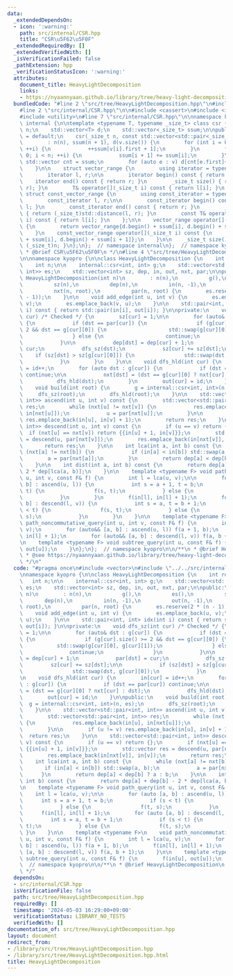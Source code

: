 ```yaml
---
data:
  _extendedDependsOn:
  - icon: ':warning:'
    path: src/internal/CSR.hpp
    title: "CSR\u5F62\u5F0F"
  _extendedRequiredBy: []
  _extendedVerifiedWith: []
  _isVerificationFailed: false
  _pathExtension: hpp
  _verificationStatusIcon: ':warning:'
  attributes:
    document_title: HeavyLightDecomposition
    links:
    - https://nyaannyaan.github.io/library/tree/heavy-light-decomposition.hpp
  bundledCode: "#line 2 \"src/tree/HeavyLightDecomposition.hpp\"\n#include <vector>\n\
    #line 2 \"src/internal/CSR.hpp\"\n\n#include <cassert>\n#include <iterator>\n\
    #include <utility>\n#line 7 \"src/internal/CSR.hpp\"\n\nnamespace kyopro {\nnamespace\
    \ internal {\n\ntemplate <typename T, typename _size_t> class csr {\n    _size_t\
    \ n;\n    std::vector<T> d;\n    std::vector<_size_t> ssum;\n\npublic:\n    csr()\
    \ = default;\n    csr(_size_t n, const std::vector<std::pair<_size_t, T>>& v)\n\
    \        : n(n), ssum(n + 1), d(v.size()) {\n        for (int i = 0; i < (int)v.size();\
    \ ++i) {\n            ++ssum[v[i].first + 1];\n        }\n        for (int i =\
    \ 0; i < n; ++i) {\n            ssum[i + 1] += ssum[i];\n        }\n\n       \
    \ std::vector cnt = ssum;\n        for (auto e : v) d[cnt[e.first]++] = e.second;\n\
    \    }\n\n    struct vector_range {\n        using iterator = typename std::vector<T>::iterator;\n\
    \        iterator l, r;\n\n        iterator begin() const { return l; }\n    \
    \    iterator end() const { return r; }\n        _size_t size() { return std::distance(l,\
    \ r); }\n        T& operator[](_size_t i) const { return l[i]; }\n    };\n   \
    \ struct const_vector_range {\n        using const_iterator = typename std::vector<T>::const_iterator;\n\
    \        const_iterator l, r;\n\n        const_iterator begin() const { return\
    \ l; }\n        const_iterator end() const { return r; }\n        _size_t size()\
    \ { return (_size_t)std::distance(l, r); }\n        const T& operator[](_size_t\
    \ i) const { return l[i]; }\n    };\n\n    vector_range operator[](_size_t i)\
    \ {\n        return vector_range{d.begin() + ssum[i], d.begin() + ssum[i + 1]};\n\
    \    }\n    const_vector_range operator[](_size_t i) const {\n        return const_vector_range{d.begin()\
    \ + ssum[i], d.begin() + ssum[i + 1]};\n    }\n\n    _size_t size() const { return\
    \ (_size_t)n; }\n};\n};  // namespace internal\n};  // namespace kyopro\n\n/**\n\
    \ * @brief CSR\u5F62\u5F0F\n */\n#line 4 \"src/tree/HeavyLightDecomposition.hpp\"\
    \n\nnamespace kyopro {\n\nclass HeavyLightDecomposition {\n    int root, id;\n\
    \    int n;\n\n    internal::csr<int, int> g;\n    std::vector<std::pair<int,\
    \ int>> es;\n    std::vector<int> sz, dep, in, out, nxt, par;\n\npublic:\n   \
    \ HeavyLightDecomposition(int n)\n        : n(n),\n          g(),\n          es(),\n\
    \          sz(n),\n          dep(n),\n          in(n, -1),\n          out(n, -1),\n\
    \          nxt(n, root),\n          par(n, root) {\n        es.reserve(2 * (n\
    \ - 1));\n    }\n\n    void add_edge(int u, int v) {\n        es.emplace_back(u,\
    \ v);\n        es.emplace_back(v, u);\n    }\n\n    std::pair<int, int> idx(int\
    \ i) const { return std::pair(in[i], out[i]); }\n\nprivate:\n    void dfs_sz(int\
    \ cur) /* Checked */ {\n        sz[cur] = 1;\n\n        for (auto& dst : g[cur])\
    \ {\n            if (dst == par[cur]) {\n                if (g[cur].size() >=\
    \ 2 && dst == g[cur][0]) {\n                    std::swap(g[cur][0], g[cur][1]);\n\
    \                } else {\n                    continue;\n                }\n\
    \            }\n\n            dep[dst] = dep[cur] + 1;\n            par[dst] =\
    \ cur;\n            dfs_sz(dst);\n            sz[cur] += sz[dst];\n\n        \
    \    if (sz[dst] > sz[g[cur][0]]) {\n                std::swap(dst, g[cur][0]);\n\
    \            }\n        }\n    }\n\n    void dfs_hld(int cur) {\n        in[cur]\
    \ = id++;\n        for (auto dst : g[cur]) {\n            if (dst == par[cur])\
    \ continue;\n\n            nxt[dst] = (dst == g[cur][0] ? nxt[cur] : dst);\n \
    \           dfs_hld(dst);\n        }\n        out[cur] = id;\n    }\n\npublic:\n\
    \    void build(int root) {\n        g = internal::csr<int, int>(n, es);\n   \
    \     dfs_sz(root);\n        dfs_hld(root);\n    }\n\n    std::vector<std::pair<int,\
    \ int>> ascend(int u, int v) const {\n        std::vector<std::pair<int, int>>\
    \ res;\n        while (nxt[u] != nxt[v]) {\n            res.emplace_back(in[u],\
    \ in[nxt[u]]);\n            u = par[nxt[u]];\n        }\n\n        if (u != v)\
    \ res.emplace_back(in[u], in[v] + 1);\n        return res;\n    }\n\n    std::vector<std::pair<int,\
    \ int>> descend(int u, int v) const {\n        if (u == v) return {};\n      \
    \  if (nxt[u] == nxt[v]) return {{in[u] + 1, in[v]}};\n        std::vector res\
    \ = descend(u, par[nxt[v]]);\n        res.emplace_back(in[nxt[v]], in[v]);\n \
    \       return res;\n    }\n\n    int lca(int a, int b) const {\n        while\
    \ (nxt[a] != nxt[b]) {\n            if (in[a] < in[b]) std::swap(a, b);\n    \
    \        a = par[nxt[a]];\n        }\n        return dep[a] < dep[b] ? a : b;\n\
    \    }\n\n    int dist(int a, int b) const {\n        return dep[a] + dep[b] -\
    \ 2 * dep[lca(a, b)];\n    }\n\n    template <typename F> void path_query(int\
    \ u, int v, const F& f) {\n        int l = lca(u, v);\n\n        for (auto [a,\
    \ b] : ascend(u, l)) {\n            int s = a + 1, t = b;\n            if (s <\
    \ t) {\n                f(s, t);\n            } else {\n                f(t, s);\n\
    \            }\n        }\n        f(in[l], in[l] + 1);\n        for (auto [a,\
    \ b] : descend(l, v)) {\n            int s = a, t = b + 1;\n            if (s\
    \ < t) {\n                f(s, t);\n            } else {\n                f(t,\
    \ s);\n            }\n        }\n    }\n\n    template <typename F>\n    void\
    \ path_noncommutative_query(int u, int v, const F& f) {\n        int l = lca(u,\
    \ v);\n        for (auto&& [a, b] : ascend(u, l)) f(a + 1, b);\n        f(in[l],\
    \ in[l] + 1);\n        for (auto&& [a, b] : descend(l, v)) f(a, b + 1);\n    }\n\
    \n    template <typename F> void subtree_query(int u, const F& f) {\n        f(in[u],\
    \ out[u]);\n    }\n};\n};  // namespace kyopro\n\n/**\n * @brief HeavyLightDecomposition\n\
    \ * @see https://nyaannyaan.github.io/library/tree/heavy-light-decomposition.hpp\n\
    \ */\n"
  code: "#pragma once\n#include <vector>\n#include \"../../src/internal/CSR.hpp\"\n\
    \nnamespace kyopro {\n\nclass HeavyLightDecomposition {\n    int root, id;\n \
    \   int n;\n\n    internal::csr<int, int> g;\n    std::vector<std::pair<int, int>>\
    \ es;\n    std::vector<int> sz, dep, in, out, nxt, par;\n\npublic:\n    HeavyLightDecomposition(int\
    \ n)\n        : n(n),\n          g(),\n          es(),\n          sz(n),\n   \
    \       dep(n),\n          in(n, -1),\n          out(n, -1),\n          nxt(n,\
    \ root),\n          par(n, root) {\n        es.reserve(2 * (n - 1));\n    }\n\n\
    \    void add_edge(int u, int v) {\n        es.emplace_back(u, v);\n        es.emplace_back(v,\
    \ u);\n    }\n\n    std::pair<int, int> idx(int i) const { return std::pair(in[i],\
    \ out[i]); }\n\nprivate:\n    void dfs_sz(int cur) /* Checked */ {\n        sz[cur]\
    \ = 1;\n\n        for (auto& dst : g[cur]) {\n            if (dst == par[cur])\
    \ {\n                if (g[cur].size() >= 2 && dst == g[cur][0]) {\n         \
    \           std::swap(g[cur][0], g[cur][1]);\n                } else {\n     \
    \               continue;\n                }\n            }\n\n            dep[dst]\
    \ = dep[cur] + 1;\n            par[dst] = cur;\n            dfs_sz(dst);\n   \
    \         sz[cur] += sz[dst];\n\n            if (sz[dst] > sz[g[cur][0]]) {\n\
    \                std::swap(dst, g[cur][0]);\n            }\n        }\n    }\n\
    \n    void dfs_hld(int cur) {\n        in[cur] = id++;\n        for (auto dst\
    \ : g[cur]) {\n            if (dst == par[cur]) continue;\n\n            nxt[dst]\
    \ = (dst == g[cur][0] ? nxt[cur] : dst);\n            dfs_hld(dst);\n        }\n\
    \        out[cur] = id;\n    }\n\npublic:\n    void build(int root) {\n      \
    \  g = internal::csr<int, int>(n, es);\n        dfs_sz(root);\n        dfs_hld(root);\n\
    \    }\n\n    std::vector<std::pair<int, int>> ascend(int u, int v) const {\n\
    \        std::vector<std::pair<int, int>> res;\n        while (nxt[u] != nxt[v])\
    \ {\n            res.emplace_back(in[u], in[nxt[u]]);\n            u = par[nxt[u]];\n\
    \        }\n\n        if (u != v) res.emplace_back(in[u], in[v] + 1);\n      \
    \  return res;\n    }\n\n    std::vector<std::pair<int, int>> descend(int u, int\
    \ v) const {\n        if (u == v) return {};\n        if (nxt[u] == nxt[v]) return\
    \ {{in[u] + 1, in[v]}};\n        std::vector res = descend(u, par[nxt[v]]);\n\
    \        res.emplace_back(in[nxt[v]], in[v]);\n        return res;\n    }\n\n\
    \    int lca(int a, int b) const {\n        while (nxt[a] != nxt[b]) {\n     \
    \       if (in[a] < in[b]) std::swap(a, b);\n            a = par[nxt[a]];\n  \
    \      }\n        return dep[a] < dep[b] ? a : b;\n    }\n\n    int dist(int a,\
    \ int b) const {\n        return dep[a] + dep[b] - 2 * dep[lca(a, b)];\n    }\n\
    \n    template <typename F> void path_query(int u, int v, const F& f) {\n    \
    \    int l = lca(u, v);\n\n        for (auto [a, b] : ascend(u, l)) {\n      \
    \      int s = a + 1, t = b;\n            if (s < t) {\n                f(s, t);\n\
    \            } else {\n                f(t, s);\n            }\n        }\n  \
    \      f(in[l], in[l] + 1);\n        for (auto [a, b] : descend(l, v)) {\n   \
    \         int s = a, t = b + 1;\n            if (s < t) {\n                f(s,\
    \ t);\n            } else {\n                f(t, s);\n            }\n       \
    \ }\n    }\n\n    template <typename F>\n    void path_noncommutative_query(int\
    \ u, int v, const F& f) {\n        int l = lca(u, v);\n        for (auto&& [a,\
    \ b] : ascend(u, l)) f(a + 1, b);\n        f(in[l], in[l] + 1);\n        for (auto&&\
    \ [a, b] : descend(l, v)) f(a, b + 1);\n    }\n\n    template <typename F> void\
    \ subtree_query(int u, const F& f) {\n        f(in[u], out[u]);\n    }\n};\n};\
    \  // namespace kyopro\n\n/**\n * @brief HeavyLightDecomposition\n * @see https://nyaannyaan.github.io/library/tree/heavy-light-decomposition.hpp\n\
    \ */"
  dependsOn:
  - src/internal/CSR.hpp
  isVerificationFile: false
  path: src/tree/HeavyLightDecomposition.hpp
  requiredBy: []
  timestamp: '2024-05-03 16:29:00+09:00'
  verificationStatus: LIBRARY_NO_TESTS
  verifiedWith: []
documentation_of: src/tree/HeavyLightDecomposition.hpp
layout: document
redirect_from:
- /library/src/tree/HeavyLightDecomposition.hpp
- /library/src/tree/HeavyLightDecomposition.hpp.html
title: HeavyLightDecomposition
---
```

